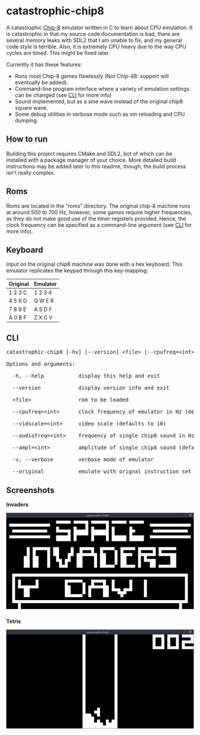# catastrophic-chip8

A catastrophic [Chip-8](https://en.wikipedia.org/wiki/CHIP-8) emulator written in C to learn about CPU emulation.
It is catastrophic in that my source code documentation is bad, there are several memory leaks with SDL2 that I am unable to fix, 
and my general code style is terrible. Also, it is extremely CPU heavy due to the way CPU cycles are timed. This might be fixed later.

Currently it has these features:
* Runs most Chip-8 games flawlessly (Not Chip-48: support will eventually be added).
* Command-line program interface where a variety of emulation settings can be changed (see [CLI](#CLI) for more info)
* Sound implemented, but as a sine wave instead of the original chip8 square wave.
* Some debug utilities in verbose mode such as vm reloading and CPU dumping.

## How to run
Building this project requires CMake and SDL2, bot of which can be installed with a package manager of your choice. 
More detailed build instructions may be added later to this readme, though, the build process isn't really complex.

## Roms
Roms are located in the "roms" directory. The original chip-8 machine runs at around 500 to 700 Hz, however, some games 
require higher frequencies, as they do not make good use of the timer registers provided. Hence, the clock frequency can be specified 
as a command-line argument (see [CLI](#CLI) for more info).

## Keyboard

Input on the original chip8 machine was done with a hex keyboard. This emulator replicates the keypad through this key-mapping:

| Original | Emulator |
|----------|----------|
| 1 2 3 C  | 1 2 3 4  |
| 4 5 6 D  | Q W E R  |
| 7 8 9 E  | A S D F  |
| A 0 B F  | Z X C V  |


## CLI 

<pre>
catastrophic-chip8 [-hv] [--version] &lt;file&gt; [--cpufreq=&lt;int&gt;] [--vidscale=&lt;int&gt; [--audiofreq=&lt;int&gt;] [--ampl=&lt;int&gt;] [--original]
<br/>Options and arguments: 

  -h, --help           display this help and exit<br/>
  --version            display version info and exit<br/>
  &lt;file&gt;               rom to be loaded<br/>
  --cpufreq=&lt;int&gt;      clock frequency of emulator in Hz (defaults to 700)<br/>
  --vidscale=&lt;int&gt;     video scale (defaults to 10)<br/>
  --audiofreq=&lt;int&gt;    frequency of single chip8 sound in Hz (defaults to 440)<br/>
  --ampl=&lt;int&gt;         amplitude of single chip8 sound (defaults to 20000)<br/>
  -v, --verbose        verbose mode of emulator<br/>
  --original           emulate with orignal instruction set
</pre>

## Screenshots
**Invaders**

![Emulator running "Invaders"](screenshots/screenshot_invaders.png)

**Tetris**

![Emulator running "Tetris"](screenshots/screenshot_tetris.png)